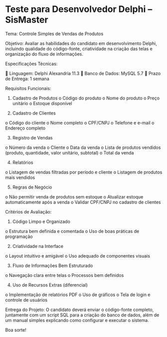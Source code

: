 # Teste para Desenvolvedor Delphi – SisMaster 
Tema: Controle Simples de Vendas de Produtos 

Objetivo: Avaliar as habilidades do candidato em desenvolvimento Delphi, incluindo 
qualidade do código-fonte, criatividade na criação das telas e organização do fluxo de 
informações. 

Especificações Técnicas: 

 Linguagem: Delphi Alexandria 11.3 
 Banco de Dados: MySQL 5.7 
 Prazo de Entrega: 1 semana 

Requisitos Funcionais: 

1. Cadastro de Produtos 
o Código do produto 
o Nome do produto 
o Preço unitário 
o Estoque disponível 

2. Cadastro de Clientes 

o Código do cliente 
o Nome completo 
o CPF/CNPJ 
o Telefone e e-mail 
o Endereço completo 

3. Registro de Vendas 

o Número da venda 
o Cliente 
o Data da venda 
o Lista de produtos vendidos (produto, quantidade, valor unitário, subtotal) 
o Total da venda 

4. Relatórios 

o Listagem de vendas filtradas por período e cliente 
o Listagem de produtos mais vendidos 

5. Regras de Negócio 

o Não permitir venda de produtos sem estoque 
o Atualizar estoque automaticamente após a venda 
o Validar CPF/CNPJ no cadastro de clientes 

Critérios de Avaliação: 

1. Código Limpo e Organizado 

o Estrutura bem definida e comentada 
o Uso de boas práticas de programação 

2. Criatividade na Interface 

o Layout intuitivo e amigável 
o Uso adequado de componentes visuais 

3. Fluxo de Informações Bem Estruturado 

o Navegação clara entre telas 
o Processos bem definidos 

4. Uso de Recursos Extras (diferencial) 

o Implementação de relatórios PDF 
o Uso de gráficos 
o Tela de login e controle de usuários 

Entrega do Projeto: O candidato deverá enviar o código-fonte completo, juntamente 
com um script SQL para a criação do banco de dados, além de um manual simples 
explicando como configurar e executar o sistema. 

Boa sorte!
